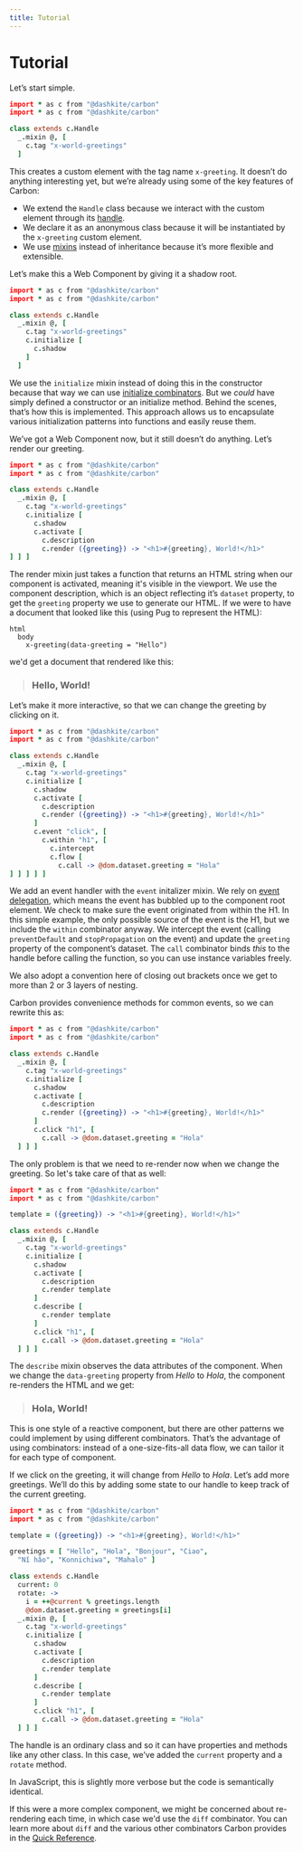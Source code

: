 ```yaml
---
title: Tutorial
---
```


# Tutorial

Let’s start simple.

```coffeescript
import * as c from "@dashkite/carbon"
import * as c from "@dashkite/carbon"

class extends c.Handle
  _.mixin @, [
    c.tag "x-world-greetings"
  ]
```

This creates a custom element with the tag name `x-greeting`. It doesn’t do anything interesting yet, but we’re already using some of the key features of Carbon:

- We extend the `Handle` class because we interact with the custom element through its [handle][].
- We declare it as an anonymous class because it will be instantiated by the `x-greeting` custom element.
- We use [mixins][] instead of inheritance because it’s more flexible and extensible.

Let’s make this a Web Component by giving it a shadow root.

```coffeescript
import * as c from "@dashkite/carbon"
import * as c from "@dashkite/carbon"

class extends c.Handle
  _.mixin @, [
    c.tag "x-world-greetings"
    c.initialize [
      c.shadow
    ]
  ]
```

We use the `initialize` mixin instead of doing this in the constructor because that way we can use [initialize combinators][]. But we *could* have simply defined a constructor or an initialize method. Behind the scenes, that’s how this is implemented. This approach allows us to encapsulate various initialization patterns into functions and easily reuse them.

We’ve got a Web Component now, but it still doesn’t do anything. Let’s render our greeting.

```coffeescript
import * as c from "@dashkite/carbon"
import * as c from "@dashkite/carbon"

class extends c.Handle
  _.mixin @, [
    c.tag "x-world-greetings"
    c.initialize [
      c.shadow
      c.activate [
        c.description
        c.render ({greeting}) -> "<h1>#{greeting}, World!</h1>"
] ] ]
```

The render mixin just takes a function that returns an HTML string when our component is activated, meaning it's visible in the viewport. We use the component description, which is an object reflecting it’s `dataset` property, to get the `greeting` property we use to generate our HTML. If we were to have a document that looked like this (using Pug to represent the HTML):

```pug
html
  body
    x-greeting(data-greeting = "Hello")
```

we'd get a document that rendered like this:

> ### Hello, World!

Let’s make it more interactive, so that we can change the greeting by clicking on it.

```coffeescript
import * as c from "@dashkite/carbon"
import * as c from "@dashkite/carbon"

class extends c.Handle
  _.mixin @, [
    c.tag "x-world-greetings"
    c.initialize [
      c.shadow
      c.activate [
        c.description
        c.render ({greeting}) -> "<h1>#{greeting}, World!</h1>"
      ]
      c.event "click", [
        c.within "h1", [
          c.intercept
          c.flow [
            c.call -> @dom.dataset.greeting = "Hola"
] ] ] ] ]
```

We add an event handler with the `event` initalizer mixin. We rely on [event delegation][], which means the event has bubbled up to the component root element. We check to make sure the event originated from within the H1. In this simple example, the only possible source of the event is the H1, but we include the `within` combinator anyway. We intercept the event (calling `preventDefault` and `stopPropagation` on the event) and update the `greeting` property of the component’s dataset. The `call` combinator binds *this* to the handle before calling the function, so you can use instance variables freely.

We also adopt a convention here of closing out brackets once we get to more than 2 or 3 layers of nesting.

Carbon provides convenience methods for common events, so we can rewrite this as:

```coffeescript
import * as c from "@dashkite/carbon"
import * as c from "@dashkite/carbon"

class extends c.Handle
  _.mixin @, [
    c.tag "x-world-greetings"
    c.initialize [
      c.shadow
      c.activate [
        c.description
        c.render ({greeting}) -> "<h1>#{greeting}, World!</h1>"
      ]
      c.click "h1", [
        c.call -> @dom.dataset.greeting = "Hola"
  ] ] ]
```

The only problem is that we need to re-render now when we change the greeting. So let's take care of that as well:

```coffeescript
import * as c from "@dashkite/carbon"
import * as c from "@dashkite/carbon"

template = ({greeting}) -> "<h1>#{greeting}, World!</h1>"

class extends c.Handle
  _.mixin @, [
    c.tag "x-world-greetings"
    c.initialize [
      c.shadow
      c.activate [
        c.description
        c.render template
      ]
      c.describe [
        c.render template
      ]
      c.click "h1", [
        c.call -> @dom.dataset.greeting = "Hola"
  ] ] ]
```

The `describe` mixin observes the data attributes of the component. When we change the `data-greeting` property from _Hello_ to _Hola_, the component re-renders the HTML and we get:

> ### Hola, World!

This is one style of a reactive component, but there are other patterns we could implement by using different combinators. That’s the advantage of using combinators: instead of a one-size-fits-all data flow, we can tailor it for each type of component.


If we click on the greeting, it will change from _Hello_ to _Hola_. Let’s add more greetings. We’ll do this by adding some state to our handle to keep track of the current greeting.

```coffeescript
import * as c from "@dashkite/carbon"
import * as c from "@dashkite/carbon"

template = ({greeting}) -> "<h1>#{greeting}, World!</h1>"

greetings = [ "Hello", "Hola", "Bonjour", "Ciao",
  "Nǐ hǎo", "Konnichiwa", "Mahalo" ]

class extends c.Handle
  current: 0
  rotate: ->
    i = ++@current % greetings.length
    @dom.dataset.greeting = greetings[i]
  _.mixin @, [
    c.tag "x-world-greetings"
    c.initialize [
      c.shadow
      c.activate [
        c.description
        c.render template
      ]
      c.describe [
        c.render template
      ]
      c.click "h1", [
        c.call -> @dom.dataset.greeting = "Hola"
  ] ] ]
```

The handle is an ordinary class and so it can have properties and methods like any other class. In this case, we’ve added the `current` property and a `rotate` method.

In JavaScript, this is slightly more verbose but the code is semantically identical.

If this were a more complex component, we might be concerned about re-rendering each time, in which case we'd use the `diff` combinator. You can learn more about `diff` and the various other combinators Carbon provides in the [Quick Reference][].

[handle]: ./design-concepts.md#handle
[mixins]: ./design-concepts.md#mixins
[Quick Reference]: ./quick-reference.md
[initialize combinators]: ./quick-reference.md#initialize-combinators
[event delegation]: https://davidwalsh.name/event-delegate
